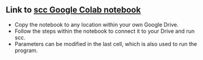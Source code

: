 ## Link to [scc Google Colab notebook](https://colab.research.google.com/drive/1ti0O5pGNFGu-bidX5HjpBcG5LGPp-Y1A?usp=sharing)
*   Copy the notebook to any location within your own Google Drive.
*   Follow the steps within the notebook to connect it to your Drive and run scc.
*   Parameters can be modified in the last cell, which is also used to run the program.


